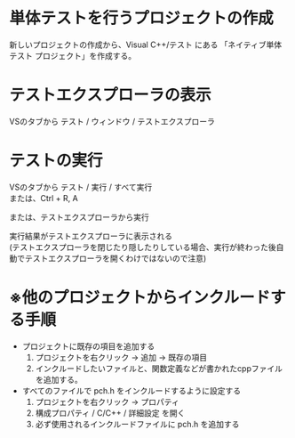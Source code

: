# 単体テストを行うプロジェクトの作成

新しいプロジェクトの作成から、Visual C++/テスト にある 「ネイティブ単体テスト プロジェクト」を作成する。

# テストエクスプローラの表示

VSのタブから テスト / ウィンドウ / テストエクスプローラ  

# テストの実行

VSのタブから テスト / 実行 / すべて実行  
または、Ctrl + R, A

または、テストエクスプローラから実行

実行結果がテストエクスプローラに表示される  
(テストエクスプローラを閉じたり隠したりしている場合、実行が終わった後自動でテストエクスプローラを開くわけではないので注意)

# ※他のプロジェクトからインクルードする手順
- プロジェクトに既存の項目を追加する
    1. プロジェクトを右クリック -> 追加 -> 既存の項目
    2. インクルードしたいファイルと、関数定義などが書かれたcppファイルを追加する。
- すべてのファイルで pch.h をインクルードするように設定する
    1. プロジェクトを右クリック -> プロパティ
    2. 構成プロパティ / C/C++ / 詳細設定 を開く
    3. 必ず使用されるインクルードファイルに pch.h を追加する
